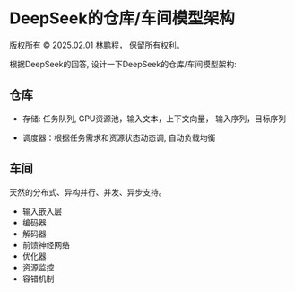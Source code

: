 # DeepSeek的仓库/车间模型架构

版权所有 © 2025.02.01 林鹏程， 保留所有权利。

根据DeepSeek的回答, 设计一下DeepSeek的仓库/车间模型架构:

## 仓库

- 存储: 任务队列, GPU资源池，输入文本，上下文向量， 输入序列，目标序列

- 调度器：根据任务需求和资源状态动态调, 自动负载均衡

## 车间

天然的分布式、异构并行、并发、异步支持。

- 输入嵌入层
- 编码器
- 解码器
- 前馈神经网络
- 优化器
- 资源监控
- 容错机制
